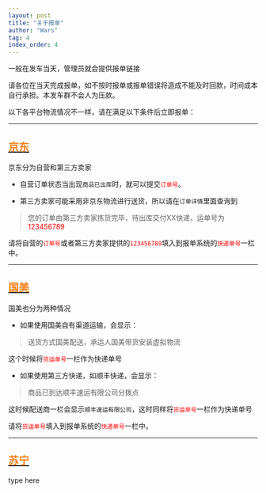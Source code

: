 ```yaml
---
layout: post
title: "关于报单"
author: "Wars"
tag: 4
index_order: 4
---
```


一般在发车当天，管理员就会提供报单链接    
   
   请各位在当天完成报单，如不按时报单或报单错误将造成不能及时回款，时间成本自行承担。本发车群不会人为压款。
   
   以下各平台物流情况不一样，请在满足以下条件后立即报单：   
   
***   

<h2 id="JD"><a href="#JD"><font color="f57d12">京东</font></a></h2>   

   京东分为自营和第三方卖家   
 * 自营订单状态当出现`商品已出库`时，就可以提交<font color = "#ff0000"><code>订单号</code></font>。   
    
 * 第三方卖家可能采用非京东物流进行送货，所以请在`订单详情`里面查询到   
>您的订单由第三方卖家拣货完毕，待出库交付XX快递，运单号为<font color = "#ff0000">123456789</font>   
   
   请将自营的<font color = "#ff0000"><code>订单号</code></font>或者第三方卖家提供的<font color = "#ff0000"><code>123456789</code></font>填入到报单系统的<font color = "#ff0000"><code>快递单号</code></font>一栏中。

***

<h2 id="GOME"><a href="#GOME"><font color="f57d12">国美</font></a></h2>
   
   国美也分为两种情况
   
* 如果使用国美自有渠道运输，会显示：    
> 送货方式国美配送，承运人国美带货安装虚拟物流   
   
   这个时候将<font color = "#ff0000"><code>货运单号</code></font>一栏作为快递单号   
* 如果使用第三方快递，如顺丰快递，会显示：   
> 商品已到达顺丰速运有限公司分拨点   
   
   这时候配送商一栏会显示`顺丰速运有限公司`，这时同样将<font color = "#ff0000"><code>货运单号</code></font>一栏作为快递单号   
   
请将<font color = "#ff0000"><code>货运单号</code></font>填入到报单系统的<font color = "#ff0000"><code>快递单号</code></font>一栏中。
   
***   
   
<h2 id="SUNING"><a href="#SUNING"><font color="f57d12">苏宁</font></a></h2>   
   
   type here

